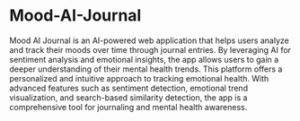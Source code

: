 # Mood-AI-Journal
Mood AI Journal is an AI-powered web application that helps users analyze and track their moods over time through journal entries. By leveraging AI for sentiment analysis and emotional insights, the app allows users to gain a deeper understanding of their mental health trends. This platform offers a personalized and intuitive approach to tracking emotional health. With advanced features such as sentiment detection, emotional trend visualization, and search-based similarity detection, the app is a comprehensive tool for journaling and mental health awareness.
